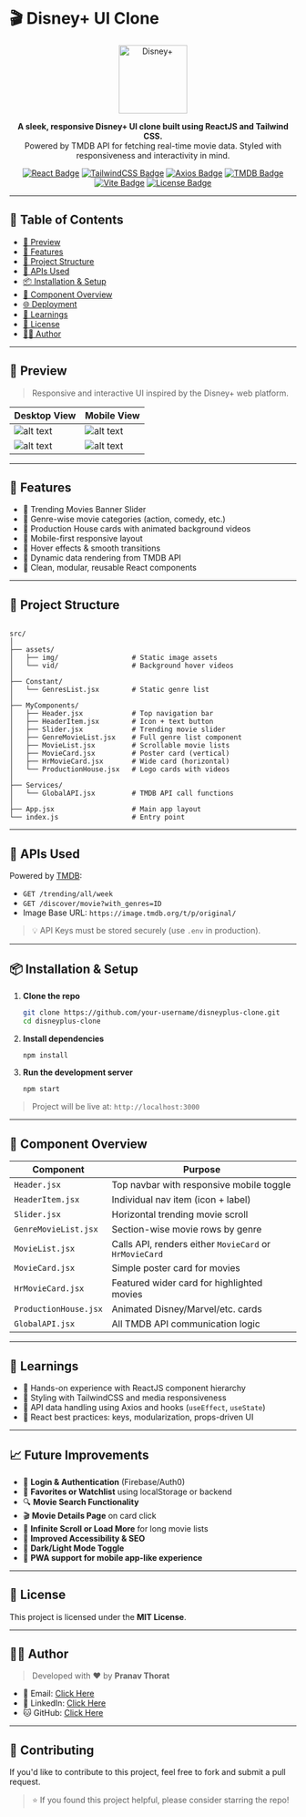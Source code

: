 # 🎬 Disney+ UI Clone

<p align="center">
  <img src="..\Disney-Hotstar-Clone-ReactJS-Tailwindcss-vite\Disney\src\assets\img\Disney+_logo.svg" alt="Disney+" width="120"/>
</p>

<p align="center">
  <b>A sleek, responsive Disney+ UI clone built using ReactJS and Tailwind CSS.</b><br/>
  Powered by TMDB API for fetching real-time movie data. Styled with responsiveness and interactivity in mind.
</p>

<p align="center">
  <a href="https://reactjs.org"><img src="https://img.shields.io/badge/React-v18-blue?logo=react" alt="React Badge"/></a>
  <a href="https://tailwindcss.com"><img src="https://img.shields.io/badge/TailwindCSS-v3-blueviolet?logo=tailwindcss" alt="TailwindCSS Badge"/></a>
  <a href="https://axios-http.com/"><img src="https://img.shields.io/badge/Axios-Client-lightgrey?logo=axios" alt="Axios Badge"/></a>
  <a href="https://www.themoviedb.org/"><img src="https://img.shields.io/badge/TMDB-API-orange?logo=themoviedatabase" alt="TMDB Badge"/></a>
  <a href="https://vitejs.dev"><img src="https://img.shields.io/badge/Vite-Bundler-yellow?logo=vite" alt="Vite Badge"/></a>
  <a href="#"><img src="https://img.shields.io/github/license/your-username/disneyplus-clone" alt="License Badge"/></a>
</p>

----

## 🧭 Table of Contents

- [📸 Preview](#-preview)
- [🚀 Features](#-features)
- [📁 Project Structure](#-project-structure)
- [🔌 APIs Used](#-apis-used)
- [📦 Installation & Setup](#-installation--setup)
- [🧩 Component Overview](#-component-overview)
- [🌐 Deployment](#-deployment)
- [🧠 Learnings](#-learnings)
- [📜 License](#-license)
- [👨‍💻 Author](#-author)


----

## 📸 Preview

> Responsive and interactive UI inspired by the Disney+ web platform.

| Desktop View | Mobile View |
|--------------|-------------|
| ![alt text](desktop-1.jpg) | ![alt text](mob-1.jpg) |
| ![alt text](desktop-2.jpg) | ![alt text](mob-2.jpg)

----

## 🚀 Features

- 🔹 Trending Movies Banner Slider
- 🔹 Genre-wise movie categories (action, comedy, etc.)
- 🔹 Production House cards with animated background videos
- 🔹 Mobile-first responsive layout
- 🔹 Hover effects & smooth transitions
- 🔹 Dynamic data rendering from TMDB API
- 🔹 Clean, modular, reusable React components

----

## 📁 Project Structure

```

src/
│
├── assets/
│   ├── img/                  # Static image assets
│   └── vid/                  # Background hover videos
│
├── Constant/
│   └── GenresList.jsx        # Static genre list
│
├── MyComponents/
│   ├── Header.jsx            # Top navigation bar
│   ├── HeaderItem.jsx        # Icon + text button
│   ├── Slider.jsx            # Trending movie slider
│   ├── GenreMovieList.jsx    # Full genre list component
│   ├── MovieList.jsx         # Scrollable movie lists
│   ├── MovieCard.jsx         # Poster card (vertical)
│   ├── HrMovieCard.jsx       # Wide card (horizontal)
│   └── ProductionHouse.jsx   # Logo cards with videos
│
├── Services/
│   └── GlobalAPI.jsx         # TMDB API call functions
│
├── App.jsx                   # Main app layout
└── index.js                  # Entry point

````

----

## 🔌 APIs Used

Powered by [TMDB](https://www.themoviedb.org/documentation/api):

- `GET /trending/all/week`
- `GET /discover/movie?with_genres=ID`
- Image Base URL: `https://image.tmdb.org/t/p/original/`

> 💡 API Keys must be stored securely (use `.env` in production).

----

## 📦 Installation & Setup

1. **Clone the repo**
   ```bash
   git clone https://github.com/your-username/disneyplus-clone.git
   cd disneyplus-clone


2. **Install dependencies**

   ```bash
   npm install
   ```

3. **Run the development server**

   ```bash
   npm start
   ```

> Project will be live at: `http://localhost:3000`

----

## 🧩 Component Overview

| Component             | Purpose                                                |
| --------------------- | ------------------------------------------------------ |
| `Header.jsx`          | Top navbar with responsive mobile toggle               |
| `HeaderItem.jsx`      | Individual nav item (icon + label)                     |
| `Slider.jsx`          | Horizontal trending movie scroll                       |
| `GenreMovieList.jsx`  | Section-wise movie rows by genre                       |
| `MovieList.jsx`       | Calls API, renders either `MovieCard` or `HrMovieCard` |
| `MovieCard.jsx`       | Simple poster card for movies                          |
| `HrMovieCard.jsx`     | Featured wider card for highlighted movies             |
| `ProductionHouse.jsx` | Animated Disney/Marvel/etc. cards                      |
| `GlobalAPI.jsx`       | All TMDB API communication logic                       |


----

## 🧠 Learnings

* 🔰 Hands-on experience with ReactJS component hierarchy
* 🎨 Styling with TailwindCSS and media responsiveness
* 🔁 API data handling using Axios and hooks (`useEffect`, `useState`)
* 🧠 React best practices: keys, modularization, props-driven UI

----

## 📈 Future Improvements

* 🔐 **Login & Authentication** (Firebase/Auth0)
* 💾 **Favorites or Watchlist** using localStorage or backend
* 🔍 **Movie Search Functionality**
* 🎬 **Movie Details Page** on card click
* 🔄 **Infinite Scroll or Load More** for long movie lists
* 📱 **Improved Accessibility & SEO**
* 🌙 **Dark/Light Mode Toggle**
* 🚀 **PWA support for mobile app-like experience**

----

## 📜 License

This project is licensed under the **MIT License**.

----

## 👨‍💻 Author

> Developed with ❤️ by **Pranav Thorat**

* 📧 Email: [Click Here](mailto:pranavthorat95@gmail.com)
* 🔗 LinkedIn: [Click Here](https://www.linkedin.com/in/curiouspranavthorat/)
* 🐱 GitHub: [Click Here](https://github.com/PranavThorat1432)

----

## 🤝 Contributing

<p>
  If you'd like to contribute to this project, feel free to fork and submit a pull request.
</p>



> ⭐ If you found this project helpful, please consider starring the repo!

